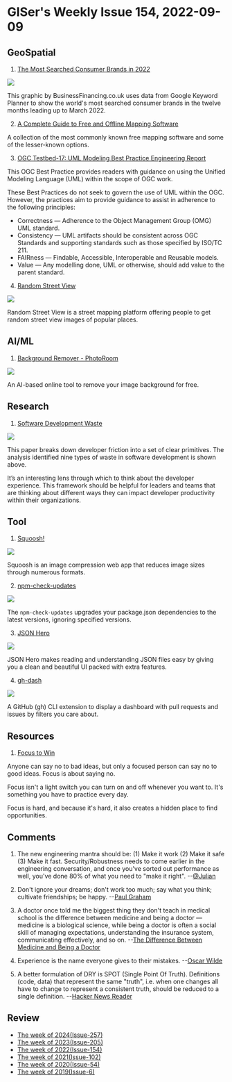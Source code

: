 # GISer's Weekly Issue 154, 2022-09-09

## GeoSpatial

1. [The Most Searched Consumer Brands in 2022](https://www.visualcapitalist.com/cp/most-searched-consumer-brands-2022/)

![](https://www.visualcapitalist.com/wp-content/uploads/2022/08/HD_Consumer-Brand-Index-2022_World-Map_Overall_1200.png)

This graphic by BusinessFinancing.co.uk uses data from Google Keyword Planner to show the world's most searched consumer brands in the twelve months leading up to March 2022.

2. [A Complete Guide to Free and Offline Mapping Software](https://mapscaping.com/free-and-offline-mapping-software/)

A collection of the most commonly known free mapping software and some of the lesser-known options.

3. [OGC Testbed-17: UML Modeling Best Practice Engineering Report](https://docs.ogc.org/per/21-031.html#toc0)

This OGC Best Practice provides readers with guidance on using the Unified Modeling Language (UML) within the scope of OGC work.

These Best Practices do not seek to govern the use of UML within the OGC. However, the practices aim to provide guidance to assist in adherence to the following principles:

- Correctness — Adherence to the Object Management Group (OMG) UML standard.
- Consistency — UML artifacts should be consistent across OGC Standards and supporting standards such as those specified by ISO/TC 211.
- FAIRness — Findable, Accessible, Interoperable and Reusable models.
- Value — Any modelling done, UML or otherwise, should add value to the parent standard.

4. [Random Street View](https://randomstreetview.com/)

![](https://www.topbestalternatives.com/wp-content/screenshots/random-street-view-33877-2.jpg)

Random Street View is a street mapping platform offering people to get random street view images of popular places.

## AI/ML

1. [Background Remover - PhotoRoom](https://www.photoroom.com/background-remover/)

![](https://cdn.jsdelivr.net/gh/bestxtools/weekly-cn@main/images/2022-09-07-16-13-01.png)

An AI-based online tool to remove your image background for free.

## Research

1. [Software Development Waste](https://abinoda.substack.com/p/waste)

![](https://substackcdn.com/image/fetch/w_1456,c_limit,f_webp,q_auto:good,fl_progressive:steep/https%3A%2F%2Fbucketeer-e05bbc84-baa3-437e-9518-adb32be77984.s3.amazonaws.com%2Fpublic%2Fimages%2Fd5366f2b-9489-43e2-94ef-64daa7c28221_1746x1414.png)

This paper breaks down developer friction into a set of clear primitives. The analysis identified nine types of waste in software development is shown above.

It’s an interesting lens through which to think about the developer experience. This framework should be helpful for leaders and teams that are thinking about different ways they can impact developer productivity within their organizations.

## Tool

1. [Squoosh!](https://github.com/GoogleChromeLabs/squoosh)

![](https://cdn.jsdelivr.net/gh/bestxtools/weekly-cn@main/images/2022-09-08-12-02-02.png)

Squoosh is an image compression web app that reduces image sizes through numerous formats.

2. [npm-check-updates](https://github.com/raineorshine/npm-check-updates)

![](https://github.com/raineorshine/npm-check-updates/raw/main/.github/screenshot.png?raw=true)

The `npm-check-updates` upgrades your package.json dependencies to the latest versions, ignoring specified versions.

3. [JSON Hero](https://github.com/apihero-run/jsonhero-web)

![](https://camo.githubusercontent.com/5609b33abac6587fe5dc494d42b3c05a65e796786190861d37ba3ca56b609d83/68747470733a2f2f696d61676564656c69766572792e6e65742f3354627261666675445a34614566384b574f6d495f772f30663537333562332d323432312d343730622d323434632d3730343766643737663730302f7075626c6963)

JSON Hero makes reading and understanding JSON files easy by giving you a clean and beautiful UI packed with extra features.

4. [gh-dash](https://github.com/dlvhdr/gh-dash)

![](https://raw.githubusercontent.com/dlvhdr/gh-prs/main/demo.gif)

A GitHub (gh) CLI extension to display a dashboard with pull requests and issues by filters you care about.

## Resources

1. [Focus to Win](https://fs.blog/focus-to-win/)

Anyone can say no to bad ideas, but only a focused person can say no to good ideas. Focus is about saying no.

Focus isn't a light switch you can turn on and off whenever you want to. It's something you have to practice every day.

Focus is hard, and because it's hard, it also creates a hidden place to find opportunities.

## Comments

1. The new engineering mantra should be: (1) Make it work (2) Make it safe (3) Make it fast. Security/Robustness needs to come earlier in the engineering conversation, and once you've sorted out performance as well, you've done 80% of what you need to "make it right".
   --[@Julian](https://twitter.com/Julian/status/1561745016569167874)

2. Don't ignore your dreams; don't work too much; say what you think; cultivate friendships; be happy.
   --[Paul Graham](http://www.paulgraham.com/todo.html)

3. A doctor once told me the biggest thing they don't teach in medical school is the difference between medicine and being a doctor — medicine is a biological science, while being a doctor is often a social skill of managing expectations, understanding the insurance system, communicating effectively, and so on.
   --[The Difference Between Medicine and Being a Doctor](https://www.cs.uni.edu/~wallingf/blog/archives/monthly/2022-07.html#e2022-07-03T09_00_55.htm)

4. Experience is the name everyone gives to their mistakes.
   --[Oscar Wilde](https://philosiblog.com/2012/03/13/experience-is-the-name-everyone-gives-to-their-mistakes/)

5. A better formulation of DRY is SPOT (Single Point Of Truth). Definitions (code, data) that represent the same "truth", i.e. when one changes all have to change to represent a consistent truth, should be reduced to a single definition.
   --[Hacker News Reader](https://news.ycombinator.com/item?id=32012566)

## Review

- [The week of 2024(Issue-257)](../2024/issue-257.md)
- [The week of 2023(Issue-205)](../2023/issue-205.md)
- [The week of 2022(Issue-154)](../2022/issue-154.md)
- [The week of 2021(Issue-102)](../2021/issue-102.md)
- [The week of 2020(Issue-54)](../2020/issue-54.md)
- [The week of 2019(Issue-6)](../2019/issue-6.md)
